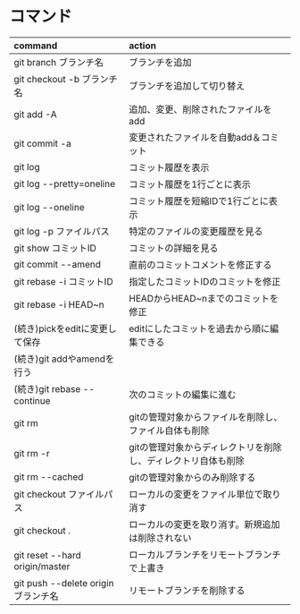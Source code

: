 # コマンド
| command                             | action                                                        |
|:------------------------------------|:--------------------------------------------------------------|
| git branch ブランチ名               | ブランチを追加                                                |
| git checkout -b ブランチ名          | ブランチを追加して切り替え                                    |
| git add -A                          | 追加、変更、削除されたファイルをadd                           |
| git commit -a                       | 変更されたファイルを自動add＆コミット                         |
| git log                             | コミット履歴を表示                                            |
| git log --pretty=oneline            | コミット履歴を1行ごとに表示                                   |
| git log --oneline                   | コミット履歴を短縮IDで1行ごとに表示                           |
| git log -p ファイルパス             | 特定のファイルの変更履歴を見る                                |
| git show コミットID                 | コミットの詳細を見る                                          |
| git commit --amend                  | 直前のコミットコメントを修正する                              |
| git rebase -i コミットID            | 指定したコミットIDのコミットを修正                            |
| git rebase -i HEAD~n                | HEADからHEAD~nまでのコミットを修正                            |
| (続き)pickをeditに変更して保存      | editにしたコミットを過去から順に編集できる                    |
| (続き)git addやamendを行う          |                                                               |
| (続き)git rebase --continue         | 次のコミットの編集に進む                                      |
| git rm                              | gitの管理対象からファイルを削除し、ファイル自体も削除         |
| git rm -r                           | gitの管理対象からディレクトリを削除し、ディレクトリ自体も削除 |
| git rm --cached                     | gitの管理対象からのみ削除する                                 |
| git checkout ファイルパス           | ローカルの変更をファイル単位で取り消す                        |
| git checkout .                      | ローカルの変更を取り消す。新規追加は削除されない              |
| git reset --hard origin/master      | ローカルブランチをリモートブランチで上書き                    |
| git push --delete origin ブランチ名 | リモートブランチを削除する                                    |
